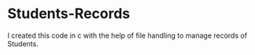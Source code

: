 # Students-Records
I created this code in c with the help of file handling to manage records of Students.
